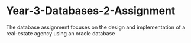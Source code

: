 # Year-3-Databases-2-Assignment
The database assignment focuses on the design and implementation of a real-estate agency using an oracle database
